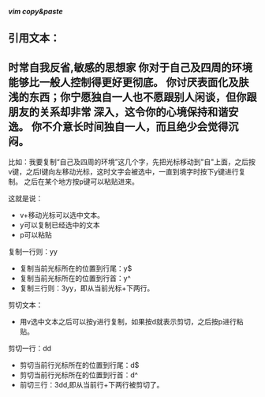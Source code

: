 ***vim copy&paste***

引用文本：
------------------------------------------------------------------------------------------------------------------
时常自我反省,敏感的思想家
你对于自己及四周的环境能够比一般人控制得更好更彻底。
你讨厌表面化及肤浅的东西；你宁愿独自一人也不愿跟别人闲谈，但你跟朋友的关系却非常
深入，这令你的心境保持和谐安逸。
你不介意长时间独自一人，而且绝少会觉得沉闷。
------------------------------------------------------------------------------------------------------------------
比如：我要复制“自己及四周的环境”这几个字，先把光标移动到"自"上面，之后按v键，之后l键向左移动光标，这时文字会被选中，一直到境字时按下y键进行复制。
之后在某个地方按p键可以粘贴进来。

这就是说：
* v+移动光标可以选中文本。
* y可以复制已经选中的文本
* p可以粘贴


复制一行则：yy
* 复制当前光标所在的位置到行尾：y$
* 复制当前光标所在的位置到行首：y^
* 复制三行则：3yy，即从当前光标+下两行。

剪切文本：
* 用v选中文本之后可以按y进行复制，如果按d就表示剪切，之后按p进行粘贴。

剪切一行：dd
* 剪切当前行光标所在的位置到行尾：d$
* 剪切当前行光标所在的位置到行首：d^
* 前切三行：3dd,即从当前行+下两行被剪切了。
